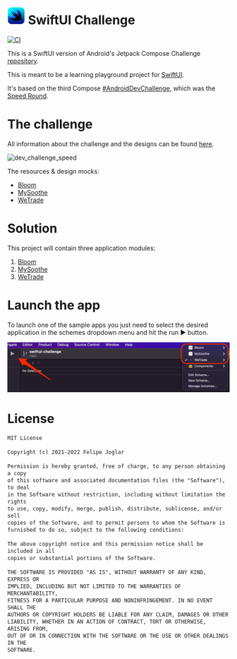 # <img src="https://raw.githubusercontent.com/felipejoglar/swiftui-challenge/main/Assets/swiftui-logo.png" width="40" height="40"> SwiftUI Challenge

[![CI](https://github.com/felipejoglar/swiftui-challenge/actions/workflows/ci.yml/badge.svg?branch=main)](https://github.com/felipejoglar/swiftui-challenge/actions/workflows/ci.yml)

This is a SwiftUI version of Android's Jetpack Compose Challenge [repository](https://github.com/felipejoglar/jetpack-compose-challenge).

This is meant to be a learning playground project for [SwiftUI](https://developer.apple.com/xcode/swiftui/).

It's based on the third Compose [#AndroidDevChallenge](https://developer.android.com/dev-challenge), which was the [Speed Round](https://android-developers.googleblog.com/2021/03/android-dev-challenge-3.html).

# The challenge

All information about the challenge and the designs can be found [here](https://github.com/android/android-dev-challenge-compose).

![dev_challenge_speed](https://user-images.githubusercontent.com/2998890/117301782-e536a300-ae72-11eb-8f42-a7a12151ee5e.png)

The resources & design mocks:

* [Bloom](https://github.com/android/android-dev-challenge-compose/blob/assets/Bloom.zip)
* [MySoothe](https://github.com/android/android-dev-challenge-compose/blob/assets/MySoothe.zip)
* [WeTrade](https://github.com/android/android-dev-challenge-compose/blob/assets/WeTrade.zip)

# Solution

This project will contain three application modules:

1. [Bloom](https://github.com/felipejoglar/swiftui-challenge/tree/main/Bloom)
2. [MySoothe](https://github.com/felipejoglar/swiftui-challenge/tree/main/MySoothe)
3. [WeTrade](https://github.com/felipejoglar/swiftui-challenge/tree/main/WeTrade)

# Launch the app

To launch one of the sample apps you just need to select the desired application in the schemes dropdown menu and hit the run ▶️ button.

![launch_applications](https://raw.githubusercontent.com/felipejoglar/swiftui-challenge/main/Assets/launch-app.png)

# License
```
MIT License

Copyright (c) 2021-2022 Felipe Joglar

Permission is hereby granted, free of charge, to any person obtaining a copy
of this software and associated documentation files (the "Software"), to deal
in the Software without restriction, including without limitation the rights
to use, copy, modify, merge, publish, distribute, sublicense, and/or sell
copies of the Software, and to permit persons to whom the Software is
furnished to do so, subject to the following conditions:

The above copyright notice and this permission notice shall be included in all
copies or substantial portions of the Software.

THE SOFTWARE IS PROVIDED "AS IS", WITHOUT WARRANTY OF ANY KIND, EXPRESS OR
IMPLIED, INCLUDING BUT NOT LIMITED TO THE WARRANTIES OF MERCHANTABILITY,
FITNESS FOR A PARTICULAR PURPOSE AND NONINFRINGEMENT. IN NO EVENT SHALL THE
AUTHORS OR COPYRIGHT HOLDERS BE LIABLE FOR ANY CLAIM, DAMAGES OR OTHER
LIABILITY, WHETHER IN AN ACTION OF CONTRACT, TORT OR OTHERWISE, ARISING FROM,
OUT OF OR IN CONNECTION WITH THE SOFTWARE OR THE USE OR OTHER DEALINGS IN THE
SOFTWARE.
```
